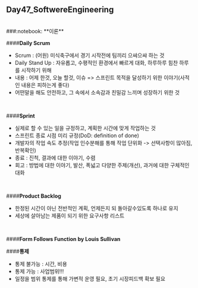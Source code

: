 Day47_SoftwereEngineering
--
<br>
###:notebook: **이론**

####**Daily Scrum**
- Scrum : (어원) 미식축구에서 경기 시작전에 팀끼리 으쌰으쌰 하는 것
- Daily Stand Up : 자유롭고, 수평적인 환경에서 빠르게 대화, 하루하루 힘찬 하루를 시작하기 위해
- 내용 : 어제 한것, 오늘 할것, 이슈 => 스프린트 목적을 달성하기 위한 이야기(사적인 내용은 피하는게 좋다)
- 어떤말을 해도 안전하고, 그 속에서 소속감과 친밀감 느끼며 성장하기 위한 것
<br>

####**Sprint**
- 실제로 할 수 있는 일을 규정하고, 계획한 시간에 맞게 작업하는 것
- 스프린트 종료 시점 미리 규정(DoD: definition of done)
- 개발자의 작업 속도 추정(작업 인수분해를 통해 작업 단위화 -> 선택사항이 많아짐, 반복확인) 
- 종료 : 진척, 결과에 대한 이야기, 수렴
- 회고 : 방법에 대한 이야기, 발산, 폭넓고 다양한 주제(개선), 과거에 대한 구체적인 대화
<br>

####**Product Backlog**
- 한정된 시간이 아닌 전반적인 계획, 언제든지 되 돌아갈수있도록 하나로 유지
- 세상에 살아남는 제품이 되기 위한 요구사항 리스트
<br>

####**Form Follows Function by Louis Sullivan**
<br>

####**통제**
- 통제 불가능 : 시간, 비용
- 통제 가능 : 사업범위!!! 
- 일정을 범위 통제를 통해 가변적 운영 필요, 초기 시장피드백 확보 필요